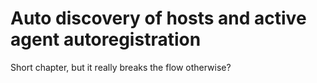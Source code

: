 # Auto discovery of hosts and active agent autoregistration

Short chapter, but it really breaks the flow otherwise?
